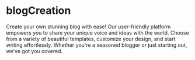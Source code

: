 # blogCreation
Create your own stunning blog with ease! Our user-friendly platform empowers you to share your unique voice and ideas with the world. Choose from a variety of beautiful templates, customize your design, and start writing effortlessly. Whether you're a seasoned blogger or just starting out, we've got you covered. 
